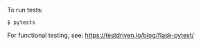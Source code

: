 To run tests:

    $ pytests

For functional testing, see: https://testdriven.io/blog/flask-pytest/
